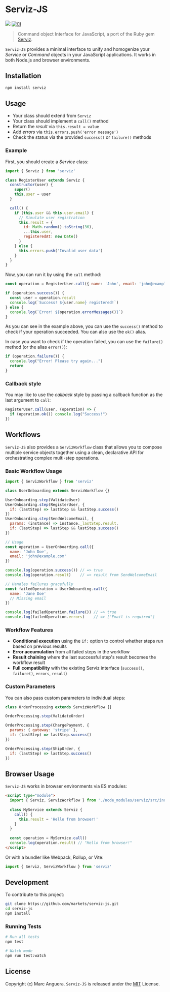# Serviz-JS

[![](https://img.shields.io/npm/v/serviz.svg)](https://www.npmjs.com/package/serviz)
[![CI](https://github.com/markets/serviz-js/actions/workflows/ci.yml/badge.svg)](https://github.com/markets/serviz-js/actions/workflows/ci.yml)

> Command object Interface for JavaScript, a port of the Ruby gem [Serviz](https://github.com/markets/serviz).

`Serviz-JS` provides a minimal interface to unify and homogenize your *Service* or *Command* objects in your JavaScript applications. It works in both Node.js and browser environments.

## Installation

```bash
npm install serviz
```

## Usage

- Your class should extend from `Serviz`
- Your class should implement a `call()` method
- Return the _result_ via `this.result = value`
- Add _errors_ via `this.errors.push('error message')`
- Check the status via the provided `success()` or `failure()` methods

### Example

First, you should create a _Service_ class:

```javascript
import { Serviz } from 'serviz'

class RegisterUser extends Serviz {
  constructor(user) {
    super()
    this.user = user
  }

  call() {
    if (this.user && this.user.email) {
      // Simulate user registration
      this.result = {
        id: Math.random().toString(36),
        ...this.user,
        registeredAt: new Date()
      }
    } else {
      this.errors.push('Invalid user data')
    }
  }
}
```

Now, you can run it by using the `call` method:

```javascript
const operation = RegisterUser.call({ name: 'John', email: 'john@example.com' })

if (operation.success()) {
  const user = operation.result
  console.log(`Success! ${user.name} registered!`)
} else {
  console.log(`Error! ${operation.errorMessages()}`)
}
```

As you can see in the example above, you can use the `success()` method to check if your operation succeeded. You can also use the `ok()` alias.

In case you want to check if the operation failed, you can use the `failure()` method (or the alias `error()`):

```javascript
if (operation.failure()) {
  console.log("Error! Please try again...")
  return
}
```

### Callback style

You may like to use the _callback_ style by passing a callback function as the last argument to `call`:

```javascript
RegisterUser.call(user, (operation) => {
  if (operation.ok()) console.log("Success!")
})
```

## Workflows

`Serviz-JS` also provides a `ServizWorkflow` class that allows you to compose multiple service objects together using a clean, declarative API for orchestrating complex multi-step operations.

### Basic Workflow Usage

```javascript
import { ServizWorkflow } from 'serviz'

class UserOnboarding extends ServizWorkflow {}

UserOnboarding.step(ValidateUser)
UserOnboarding.step(RegisterUser, { 
  if: (lastStep) => lastStep && lastStep.success()
})
UserOnboarding.step(SendWelcomeEmail, { 
  params: (instance) => instance._lastStep.result,
  if: (lastStep) => lastStep && lastStep.success()
})

// Usage
const operation = UserOnboarding.call({
  name: 'John Doe',
  email: 'john@example.com'
})

console.log(operation.success()) // => true
console.log(operation.result)    // => result from SendWelcomeEmail

// Handles failures gracefully
const failedOperation = UserOnboarding.call({
  name: 'Jane Doe'
  // Missing email
})

console.log(failedOperation.failure()) // => true
console.log(failedOperation.errors)    // => ["Email is required"]
```

### Workflow Features

- **Conditional execution** using the `if:` option to control whether steps run based on previous results
- **Error accumulation** from all failed steps in the workflow
- **Result chaining** where the last successful step's result becomes the workflow result
- **Full compatibility** with the existing Serviz interface (`success()`, `failure()`, `errors`, `result`)

### Custom Parameters

You can also pass custom parameters to individual steps:

```javascript
class OrderProcessing extends ServizWorkflow {}

OrderProcessing.step(ValidateOrder)

OrderProcessing.step(ChargePayment, { 
  params: { gateway: 'stripe' }, 
  if: (lastStep) => lastStep.success() 
})

OrderProcessing.step(ShipOrder, { 
  if: (lastStep) => lastStep.success() 
})
```

## Browser Usage

`Serviz-JS` works in browser environments via ES modules:

```html
<script type="module">
  import { Serviz, ServizWorkflow } from './node_modules/serviz/src/index.js'
  
  class MyService extends Serviz {
    call() {
      this.result = 'Hello from browser!'
    }
  }
  
  const operation = MyService.call()
  console.log(operation.result) // "Hello from browser!"
</script>
```

Or with a bundler like Webpack, Rollup, or Vite:

```javascript
import { Serviz, ServizWorkflow } from 'serviz'
```

## Development

To contribute to this project:

```bash
git clone https://github.com/markets/serviz-js.git
cd serviz-js
npm install
```

### Running Tests

```bash
# Run all tests
npm test

# Watch mode
npm run test:watch
```

## License

Copyright (c) Marc Anguera. `Serviz-JS` is released under the [MIT](LICENSE) License.
